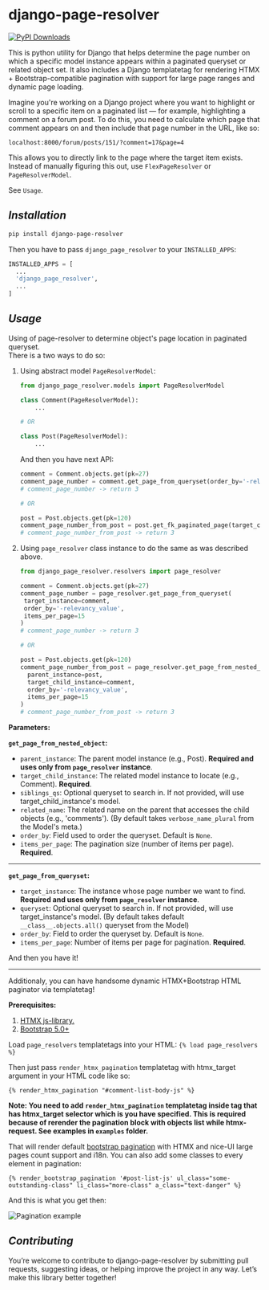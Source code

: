 django-page-resolver
=====
[![PyPI Downloads](https://static.pepy.tech/badge/django-page-resolver)](https://pepy.tech/projects/django-page-resolver)

This is python utility for Django that helps determine the page number on which a specific model instance appears within a paginated queryset or related object set.
It also includes a Django templatetag for rendering HTMX + Bootstrap-compatible pagination with support for large page ranges and dynamic page loading.

Imagine you're working on a Django project where you want to highlight or scroll to a specific item on a paginated list — for example, highlighting a comment on a forum post. 
To do this, you need to calculate which page that comment appears on and then include that page number in the URL, like so:

`localhost:8000/forum/posts/151/?comment=17&page=4`

This allows you to directly link to the page where the target item exists.
Instead of manually figuring this out, use `FlexPageResolver` or `PageResolverModel`.

See `Usage`.

*Installation*
---
```bash
pip install django-page-resolver
```
Then you have to pass `django_page_resolver` to your `INSTALLED_APPS`:
```python
INSTALLED_APPS = [
  ...
  'django_page_resolver',
  ...
]
```

*Usage*
----
Using of page-resolver to determine object's page location in paginated queryset.<br />
There is a two ways to do so:
1) Using abstract model `PageResolverModel`:<br />

   ```python
   from django_page_resolver.models import PageResolverModel
   
   class Comment(PageResolverModel):
       ...
   
   # OR
   
   class Post(PageResolverModel):
       ...
   ```
   And then you have next API:<br />
   ```python
   comment = Comment.objects.get(pk=27)
   comment_page_number = comment.get_page_from_queryset(order_by='-relevancy_value', items_per_page=15)
   # comment_page_number -> return 3
   
   # OR
   
   post = Post.objects.get(pk=120)
   comment_page_number_from_post = post.get_fk_paginated_page(target_child_instance=comment, order_by='-relevancy_value', items_per_page=15)
   # comment_page_number_from_post -> return 3
   ```
2) Using `page_resolver` class instance to do the same as was described above.<br />
   ```python
   from django_page_resolver.resolvers import page_resolver
   
   comment = Comment.objects.get(pk=27)
   comment_page_number = page_resolver.get_page_from_queryset(
    target_instance=comment, 
    order_by='-relevancy_value', 
    items_per_page=15
   )
   # comment_page_number -> return 3
   
   # OR
   
   post = Post.objects.get(pk=120)
   comment_page_number_from_post = page_resolver.get_page_from_nested_object(
     parent_instance=post,
     target_child_instance=comment,
     order_by='-relevancy_value',
     items_per_page=15
   )
   # comment_page_number_from_post -> return 3
   ```
**Parameters:**<br />

**`get_page_from_nested_object`:<br />**
- `parent_instance`: The parent model instance (e.g., Post). **Required and uses only from `page_resolver` instance**.<br />
- `target_child_instance`: The related model instance to locate (e.g., Comment). **Required**.<br />
- `siblings_qs`: Optional queryset to search in. If not provided, will use target_child_instance's model.<br />
- `related_name`: The related name on the parent that accesses the child objects (e.g., 'comments'). (By default takes `verbose_name_plural` from the Model's meta.)<br />
- `order_by`: Field used to order the queryset. Default is `None`.<br />
- `items_per_page`: The pagination size (number of items per page). **Required**.<br />

---

**`get_page_from_queryset`: <br />**
- `target_instance`: The instance whose page number we want to find. **Required and uses only from `page_resolver` instance**.<br />
- `queryset`: Optional queryset to search in. If not provided, will use target_instance's model. (By default takes default `__class__.objects.all()` queryset from the Model)<br />
- `order_by`: Field to order the queryset by. Default is `None`.<br />
- `items_per_page`: Number of items per page for pagination. **Required**.<br />

And then you have it!

---
Additionaly, you can have handsome dynamic HTMX+Bootstrap HTML paginator via templatetag!

**Prerequisites:**
1) [HTMX js-library.](https://htmx.org/docs/#installing)
2) [Bootstrap 5.0+](https://getbootstrap.com/docs/5.3/getting-started/download/)

Load `page_resolvers` templatetags into your HTML:
`{% load page_resolvers %}`

Then just pass `render_htmx_pagination` templatetag with htmx_target argument in your HTML code like so:

`{% render_htmx_pagination "#comment-list-body-js" %}`

**Note: You need to add `render_htmx_pagination` templatetag inside tag that has htmx_target selector which is you have specified. 
This is required because of rerender the pagination block with objects list while htmx-request. See examples in `examples` folder.**

That will render default [bootstrap pagination](https://getbootstrap.com/docs/5.3/components/pagination/) with HTMX and nice-UI large pages count support and i18n.
You can also add some classes to every element in pagination:

`{% render_bootstrap_pagination '#post-list-js' ul_class="some-outstanding-class" li_class="more-class" a_class="text-danger" %}`

And this is what you get then:

![Pagination example](https://s14.gifyu.com/images/bNSVQ.gif)

*Contributing*
---
You’re welcome to contribute to django-page-resolver by submitting pull requests, suggesting ideas, or helping improve the project in any way.
Let’s make this library better together!
